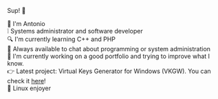 Sup! 👋  

🏫 I'm Antonio  
❕ Systems administrator and software developer  
🔍 I'm currently learning C++ and PHP   
💬 Always available to chat about programming or system administration  
🔭 I'm currently working on a good portfolio and trying to improve what I know.  
👉 Latest project: Virtual Keys Generator for Windows (VKGW). You can check it [here](https://github.com/ToniCoding/VKGW)!  
💙 Linux enjoyer  
